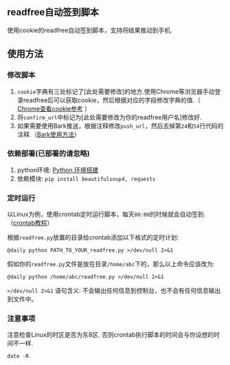 ## readfree自动签到脚本

使用cookie的readfree自动签到脚本，支持将结果推动到手机.


## 使用方法

### 修改脚本
1. `cookie`字典有三处标记了[此处需要修改]的地方.使用Chrome等浏览器手动登录readfree后可以获取cookie，然后根据对应的字段修改字典的值.（ [Chrome查看cookie参考](https://www.cnblogs.com/zj0208/p/6249759.html) ）
2. 将`confirm_url`中标记为[此处需要修改为你的readfree用户名]修改好.
3. 如果需要使用Bark推送，根据注释修改`push_url`，然后去掉第`24`和`54`行代码的注释.（[Bark使用方法](https://github.com/Finb/Bark/blob/master/README.md)）

### 依赖部署(已部署的请忽略)
1. python环境:  [Python 环境搭建](http://www.runoob.com/python/python-install.html)
2. 依赖模块: `pip install beautifulsoup4, requests`

### 定时运行
以Linux为例，使用crontab定时运行脚本，每天`00:00`的时候就会自动签到.（[crontab教程](http://www.runoob.com/linux/linux-tutorial.html)）

根据`readfree.py`放置的目录给crontab添加以下格式的定时计划:

	@daily python PATH_TO_YOUR_readfree.py >/dev/null 2>&1

假如你的`readfree.py`文件是放在目录`/home/abc`下的，那么以上命令应该改为:

	@daily python /home/abc/readfree.py >/dev/null 2>&1

`>/dev/null 2>&1` 语句含义: 不会输出任何信息到控制台，也不会有任何信息输出到文件中。

### 注意事项
注意检查Linux的时区是否为东8区. 否则crontab执行脚本的时间会与你设想的时间不一样.

	date -R
